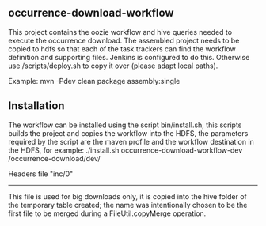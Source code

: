 occurrence-download-workflow
----------------------------
This project contains the oozie workflow and hive queries needed to execute the occurrence download. The assembled
project needs to be copied to hdfs so that each of the task trackers can find the workflow definition and supporting
files. Jenkins is configured to do this. Otherwise use /scripts/deploy.sh to copy it over (please adapt local paths).

Example: mvn -Pdev clean package assembly:single

Installation
-------------
The workflow can be installed using the script bin/install.sh, this scripts builds the project
and copies the workflow into the HDFS, the parameters required by the script are the maven profile and  the workflow destination in the HDFS, for example:
./install.sh occurrence-download-workflow-dev /occurrence-download/dev/

Headers file "inc/0"
____________________
This file is used for big downloads only, it is copied into the hive folder of the temporary table created; the name  was intentionally chosen to be
the first file to be merged during a FileUtil.copyMerge operation.




